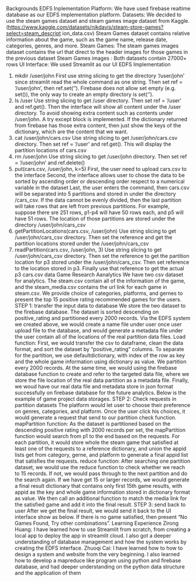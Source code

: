 Backgrounds
EDFS Inplementation Platform:
We have used firebase realtime database as our EDFS implementation platform.
Datasets:
We decided to use the steam games dataset and steam games image dataset from
Kaggle.
(https://www.kaggle.com/datasets/nikdavis/steam-store-games?select=steam_descript
ion_data.csv)
Steam Games dataset contains relative information about the game, such as the game
name, release date, categories, genres, and more.
Steam Games:
The steam games images dataset contains the url that direct to the header images for
those games in the previous dataset
Steam Games images :
Both datasets contain 27000+ rows
UI Interface:
We used Streamlit as our UI
EDFS Implementation
1. mkdir /user/john
First use string slicing to get the directory ‘/user/john’ since streamlit read the
whole command as one string. Then set ref = ‘/user/john’, then ref.set(‘’).
Firebase does not allow set empty (e.g. set()), the only way to create an empty
directory is set(‘’).
2. ls /user
Use string slicing to get /user directory. Then set ref = ‘/user’ and ref.get(). Then
the interface will show all content under the /user directory. To avoid showing
extra content such as contents under /user/john. A try except block is
implemented. If the dictionary returned from firebase has those extra content,
then just show the keys of the dictionary, which are the content that we want.
3. cat /user/john/cars.csv
Use string slicing to get /user/john/cars.csv directory. Then set ref = ‘/user’ and
ref.get(). This will display the partition locations of cars.csv
4. rm /user/john
Use string slicing to get /user/john directory. Then set ref = ‘/user/john’ and
ref.delete()
5. put(cars.csv, /user/john, k=5)
First, the user need to upload cars.csv to the interface
Second, the interface allows user to chose the data to be sorted by ascending
order or descending order respect to a numerical variable in the dataset
Last, the user enters the command, then cars.csv will be separated into 5
partitions and stored in under the directory /cars_csv. If the data cannot be
evenly divided, then the last partition will take rows that are left from previous
partitions. For example, suppose there sre 251 rows, p1-p4 will have 50 rows
each, and p5 will have 51 rows.
The location of those partitions are stored under the directory
/user/john/cars_csv
6. getPartitionLocations(cars.csv, /user/john)
Use string slicing to get /user/john/cars_csv directory. Then set the reference
and get the partition locations stored under the /user/john/cars_csv
7. readPartition(cars.csv, /user/john, 3)
Use string slicing to get /user/john/cars_csv directory. Then set the reference to
get the partition location for p3 stored under the /user/john/cars_csv. Then set
reference to the location stored in p3. Finally use that reference to get the actual
p3 cars.csv data
Game Research Aanalytics
We have two csv dataset for analytics. The steam.csv contain all of the
information of the game, and the steam_media.csv contains the url link for each game
in steam.csv. We provide choice of categories, platforms, and gernes to present the top
15 positive rating recommended games for the users.
STEP 1: transfer the input data to database
We store the two dataset to the firebase database. The dataset is sorted
descending on positive_rating and partitioned every 2000 records.
Via the EDFS system we created above, we would create a name file under user
once user upload file to the database, and would generate a metadata file under the user
contain all of the locations of the real partition data files.
Load function:
First, we would transfer the csv to dataframe, clean the data format, and
sort the dataset by “positive_rating” columns. To separate for the partition, we
use defaultdictionary, with index of the row as key and the whole game
information using dictionary as value. We partition every 2000 records. At the
same time, we would using the firebase database function to create and refer to
the targeted data file, where we store the file location of the real data partition as
a metadata file. Finally, we woud have our real data file and metadata store in
json format successfully on firebase database for the future analytics.
Below is the example of game project data storages.
STEP 2: Check requests in partition datasets
The platform would let user to choose their preference on genres, categories, and
platform. Once the user click his choices, it would generate a request that send to our
partition check function.
mapPartition function:
As the dataset is partitioned based on the descending positive rating with
2000 records per set, the mapPartition function would search from p1 to the end
based on the requests. For each partition, it would store whole the steam game
that satisfied at least one of the requests to a reference dictionary, and union the
appid lists get from category, gerne, and platform to generate a final appid list
that satisfies the requests.
reduce function:
After searching one partition dataset, we would use the reduce function to
check whether we reach to 15 records. If not, we would pass through to the next
partition and do the search again. If we have get 15 or larger records, we would
generate a final result dictionary that contains only first 15th game results, with
appid as the key and whole game information stored in dictionary format as
value. We then call an additional function to match the media link for the
satisfied game and add it into the final result.
STEP 3: send back to user
After we get the final result, we would send it back to the UI interface show as
below. If there is no game satisfied, then present “No Games Found, Try other
combinations”.
Learning Experience
Zirong Huang: I have learned how to use Streamlit from scratch, from creating a local
app to deploy the app in streamlit cloud. I also got a deeper understanding of database
management and how the system works by creating the EDFS interface.
Zhuoqi Cai: I have learned how to how to design a system and website from the very
beginning. I also learned how to develop a mapreduce like program using python and
firebase database, and had deeper understanding on the python data structure and the
application of them
